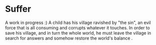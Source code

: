 # Suffer

A work in progress :)
A child has his village ravished by "the sin", an evil force that is all consuming and corrupts whatever it touches. In order to save his village, and in turn the whole world, he must leave the village in search for answers and somehow restore the world's balance .
